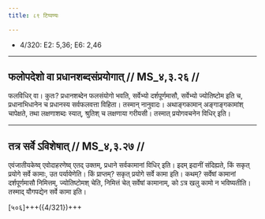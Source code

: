 ```yaml
---
title: ८९ टिप्पण्यः

---
```

- 4/320: E2: 5,36; E6: 2,46

____________________________________________


## फलोपदेशो वा प्रधानशब्दसंप्रयोगात् // MS_४,३.२६ //

फलविधिर् वा। कुतः? प्रधानशब्देन फलसंयोगो भवति, सर्वेभ्यो दर्शपूर्णमासौ, सर्वेभ्यो ज्योतिष्टोम इति च, प्रधानाभिधानेन च प्रधानस्य सर्वफलवत्ता विहिता। तस्मान् नानुवादः। अथाङ्गकामान् अङ्गाङ्गकामांश् चापेक्षते, तथा लक्षणाशब्दः स्यात्, श्रुतिश् च लक्षणाया गरीयसी। तस्मात् प्रयोगवचनेन विधिर् इति।


____________________________________________


## तत्र सर्वे ऽविशेषात् // MS_४,३.२७ //

एवंजातीयकेष्व् एवोदाहरणेष्व् एतद् उक्तम्, प्रधाने सर्वकामानां विधिर् इति। इदम् इदानीं संदिह्यते, किं सकृत् प्रयोगे सर्वे कामाः, उत पर्यायेणेति। किं प्राप्तम्? सकृत् प्रयोगे सर्वे कामा इति। कथम्? सर्वेषां कामानां दर्शपूर्णमासौ निमित्तम्, ज्योतिष्टोमश् चेति, निमित्तं चेत् सर्वेषां कामानाम्, को ऽत्र खलु कामो न भविष्यतीति। तस्माद् यौगपद्येन सर्वे कामा इति।

[५०६]+++({4/321})+++
